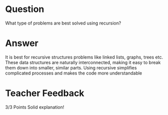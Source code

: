 # Question

What type of problems are best solved using recursion?

# Answer
It is best for recursive structures problems like linked lists, graphs, trees etc. These data structures are naturally interconnected, making it easy to break them down into smaller, similar parts. Using recursive simplifies complicated processes and makes the code more understandable

# Teacher Feedback
3/3 Points
Solid explanation! 